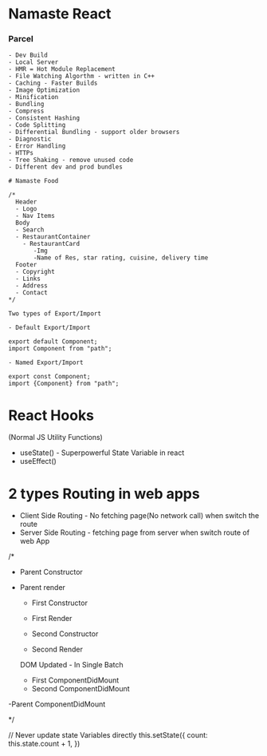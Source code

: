 # Namaste React

### Parcel
```
- Dev Build
- Local Server
- HMR = Hot Module Replacement
- File Watching Algorthm - written in C++
- Caching - Faster Builds
- Image Optimization
- Minification
- Bundling
- Compress
- Consistent Hashing
- Code Splitting
- Differential Bundling - support older browsers
- Diagnostic
- Error Handling
- HTTPs
- Tree Shaking - remove unused code 
- Different dev and prod bundles

# Namaste Food

/*
  Header
  - Logo
  - Nav Items
  Body
  - Search
  - RestaurantContainer
    - RestaurantCard 
       -Img
       -Name of Res, star rating, cuisine, delivery time
  Footer
  - Copyright
  - Links
  - Address
  - Contact
*/

Two types of Export/Import

- Default Export/Import

export default Component;
import Component from "path";

- Named Export/Import

export const Component;
import {Component} from "path";

```

# React Hooks
(Normal JS Utility Functions)
- useState() - Superpowerful State Variable in react
- useEffect()


# 2 types Routing in web apps
- Client Side Routing  - No fetching page(No network call) when switch the route
- Server Side Routing - fetching page from server when switch route of web App

/*
- Parent Constructor
- Parent render
    
   - First Constructor
   - First Render

   - Second Constructor
   - Second Render

   DOM Updated - In Single Batch
   - First ComponentDidMount
   - Second ComponentDidMount

-Parent ComponentDidMount

*/

// Never update state Variables directly
this.setState({
    count: this.state.count + 1,
})